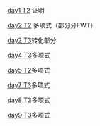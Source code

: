 [day1 T2](http://zhengruioi.com/contest/940/problem/1929) 证明

[day2 T2](http://zhengruioi.com/contest/942/problem/1943) 多项式（部分分FWT）

[day2 T3](http://zhengruioi.com/contest/942/problem/1944)转化部分

[day4 T3](http://zhengruioi.com/contest/945/problem/1927)多项式

[day5 T2](http://zhengruioi.com/contest/946/problem/1940)多项式

[day7 T3](http://zhengruioi.com/contest/948/problem/1971)多项式

[day8 T3](http://zhengruioi.com/contest/949/problem/1974)多项式

[day9 T3](http://zhengruioi.com/contest/951/problem/1977)多项式

